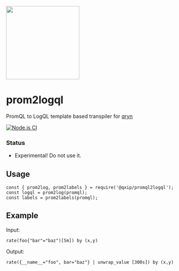 <img src="https://user-images.githubusercontent.com/1423657/218816262-e0e8d7ad-44d0-4a7d-9497-0d383ed78b83.png" width=200 />


# prom2logql
PromQL to LogQL template based transpiler for [qryn](https://metrico.in)

[![Node.js CI](https://github.com/lmangani/promql2logql/actions/workflows/test.yml/badge.svg)](https://github.com/lmangani/promql2logql/actions/workflows/test.yml)

### Status
* Experimental! Do not use it.

## Usage
```
const { prom2log, prom2labels } = require('@qxip/promql2logql');
const logql = prom2log(promql);
const labels = prom2labels(promql);
```

## Example
Input:
```
rate(foo{"bar"="baz")[5m]) by (x,y)
```
Output:
```
rate({__name__="foo", bar="baz"} | unwrap_value [300s]) by (x,y)
```
